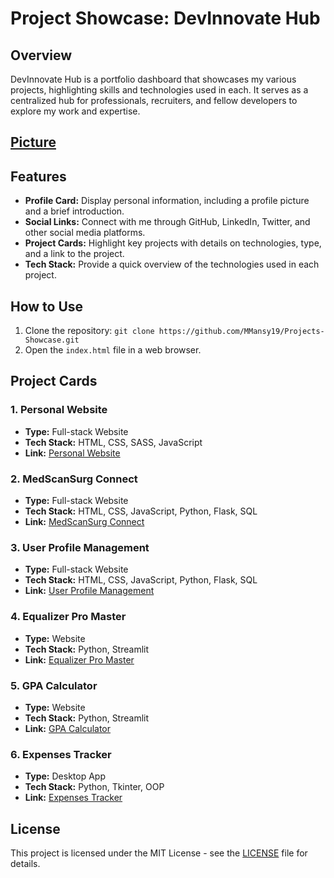 # Project Showcase: DevInnovate Hub

## Overview
DevInnovate Hub is a portfolio dashboard that showcases my various projects, highlighting skills and technologies used in each. It serves as a centralized hub for professionals, recruiters, and fellow developers to explore my work and expertise.
## [Picture]("assets\pic.jpeg")
## Features
- **Profile Card:** Display personal information, including a profile picture and a brief introduction.
- **Social Links:** Connect with me through GitHub, LinkedIn, Twitter, and other social media platforms.
- **Project Cards:** Highlight key projects with details on technologies, type, and a link to the project.
- **Tech Stack:** Provide a quick overview of the technologies used in each project.

## How to Use
1. Clone the repository: `git clone https://github.com/MMansy19/Projects-Showcase.git`
2. Open the `index.html` file in a web browser.

## Project Cards
### 1. Personal Website
- **Type:** Full-stack Website
- **Tech Stack:** HTML, CSS, SASS, JavaScript
- **Link:** [Personal Website](https://mahmoud-mansy-portfolio.netlify.app)

### 2. MedScanSurg Connect
- **Type:** Full-stack Website
- **Tech Stack:** HTML, CSS, JavaScript, Python, Flask, SQL
- **Link:** [MedScanSurg Connect](https://github.com/MMansy19/MedScanSurg-Hospital-Management-System)

### 3. User Profile Management
- **Type:** Full-stack Website
- **Tech Stack:** HTML, CSS, JavaScript, Python, Flask, SQL
- **Link:** [User Profile Management](https://github.com/MMansy19/Flask-User-Profile-Management)

### 4. Equalizer Pro Master
- **Type:** Website
- **Tech Stack:** Python, Streamlit
- **Link:** [Equalizer Pro Master](https://github.com/MMansy19/Equalizer-Web-Application)

### 5. GPA Calculator
- **Type:** Website
- **Tech Stack:** Python, Streamlit
- **Link:** [GPA Calculator](https://github.com/MMansy19/GPA-Calculator-Streamlit)

### 6. Expenses Tracker
- **Type:** Desktop App
- **Tech Stack:** Python, Tkinter, OOP
- **Link:** [Expenses Tracker](https://github.com/MMansy19/Expenses-Tracker-App)

## License
This project is licensed under the MIT License - see the [LICENSE](LICENSE) file for details.
